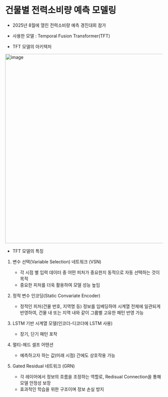 # 건물별 전력소비량 예측 모델링

- 2025년 8월에 열린 전력소비량 예측 경진대회 참가
- 사용한 모델 : Temporal Fusion Transformer(TFT)

- TFT 모델의 아키텍처 
<img width="1070" height="603" alt="image" src="https://github.com/user-attachments/assets/c722c670-76a3-4e56-b79c-281a83a2394c" />


- TFT 모델의 특징
1. 변수 선택(Variable Selection) 네트워크 (VSN)
    - 각 시점 별 입력 데이터 중 어떤 피처가 중요한지 동적으로 자동 선택하는 것이 목적
    - 중요한 피처를 더욱 활용하여 모델 성능 높임
      
2. 정적 변수 인코딩(Static Convariate Encoder)
    - 정적인 피처(건물 번호, 지역명 등) 정보를 임베딩하여 시계열 전체에 일관되게 반영하여, 건물 내 또는 지역 내와 같이 그룹별 고유한 패턴 반영 가능
      
3. LSTM 기반 시계열 모델(인코더-디코더에 LSTM 사용)
    - 장기, 단기 패턴  포착
      
4. 멀티-헤드 셀프 어텐션
    - 예측하고자 하는 값(미래 시점) 간에도 상호작용 가능
      
5. Gated Residual 네트워크 (GRN)
    - 각 레이어에서 정보의 흐름을 조정하는 역할로, Redisual Connection을 통해 모델 안정성 보장
    - 효과적인 학습을 위한 구조이며 정보 손실 방지 

